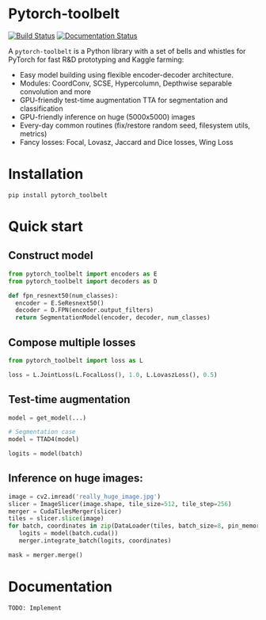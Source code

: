 # Pytorch-toolbelt

[![Build Status](https://travis-ci.org/BloodAxe/pytorch-toolbelt.svg?branch=develop)](https://travis-ci.org/BloodAxe/pytorch-toolbelt)
[![Documentation Status](https://readthedocs.org/projects/pytorch-toolbelt/badge/?version=latest)](https://pytorch-toolbelt.readthedocs.io/en/latest/?badge=latest)


A `pytorch-toolbelt` is a Python library with a set of bells and whistles for PyTorch for fast R&D prototyping and Kaggle farming:

* Easy model building using flexible encoder-decoder architecture.
* Modules: CoordConv, SCSE, Hypercolumn, Depthwise separable convolution and more
* GPU-friendly test-time augmentation TTA for segmentation and classification
* GPU-friendly inference on huge (5000x5000) images
* Every-day common routines (fix/restore random seed, filesystem utils, metrics)
* Fancy losses: Focal, Lovasz, Jaccard and Dice losses, Wing Loss

# Installation

`pip install pytorch_toolbelt`

# Quick start

## Construct model

```python
from pytorch_toolbelt import encoders as E
from pytorch_toolbelt import decoders as D

def fpn_resnext50(num_classes):
  encoder = E.SeResnext50()
  decoder = D.FPN(encoder.output_filters)
  return SegmentationModel(encoder, decoder, num_classes)
```

## Compose multiple losses

```python
from pytorch_toolbelt import loss as L

loss = L.JointLoss(L.FocalLoss(), 1.0, L.LovaszLoss(), 0.5)
```

## Test-time augmentation

```python
model = get_model(...)

# Segmentation case
model = TTAD4(model)

logits = model(batch)
```

## Inference on huge images:

```python
image = cv2.imread('really_huge_image.jpg')
slicer = ImageSlicer(image.shape, tile_size=512, tile_step=256)
merger = CudaTilesMerger(slicer)
tiles = slicer.slice(image)
for batch, coordinates in zip(DataLoader(tiles, batch_size=8, pin_memory=True), slicer.crops):
   logits = model(batch.cuda())
   merger.integrate_batch(logits, coordinates)

mask = merger.merge()
```

# Documentation

`TODO: Implement`
